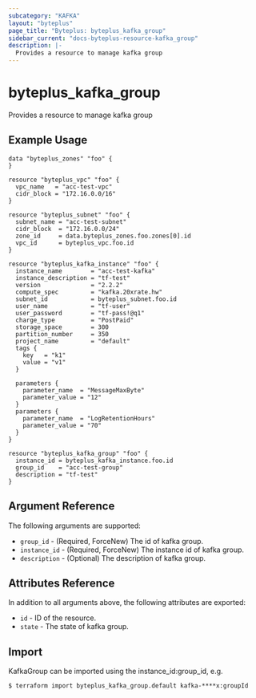 ```yaml
---
subcategory: "KAFKA"
layout: "byteplus"
page_title: "Byteplus: byteplus_kafka_group"
sidebar_current: "docs-byteplus-resource-kafka_group"
description: |-
  Provides a resource to manage kafka group
---
```

# byteplus_kafka_group
Provides a resource to manage kafka group
## Example Usage
```hcl
data "byteplus_zones" "foo" {
}

resource "byteplus_vpc" "foo" {
  vpc_name   = "acc-test-vpc"
  cidr_block = "172.16.0.0/16"
}

resource "byteplus_subnet" "foo" {
  subnet_name = "acc-test-subnet"
  cidr_block  = "172.16.0.0/24"
  zone_id     = data.byteplus_zones.foo.zones[0].id
  vpc_id      = byteplus_vpc.foo.id
}

resource "byteplus_kafka_instance" "foo" {
  instance_name        = "acc-test-kafka"
  instance_description = "tf-test"
  version              = "2.2.2"
  compute_spec         = "kafka.20xrate.hw"
  subnet_id            = byteplus_subnet.foo.id
  user_name            = "tf-user"
  user_password        = "tf-pass!@q1"
  charge_type          = "PostPaid"
  storage_space        = 300
  partition_number     = 350
  project_name         = "default"
  tags {
    key   = "k1"
    value = "v1"
  }

  parameters {
    parameter_name  = "MessageMaxByte"
    parameter_value = "12"
  }
  parameters {
    parameter_name  = "LogRetentionHours"
    parameter_value = "70"
  }
}

resource "byteplus_kafka_group" "foo" {
  instance_id = byteplus_kafka_instance.foo.id
  group_id    = "acc-test-group"
  description = "tf-test"
}
```
## Argument Reference
The following arguments are supported:
* `group_id` - (Required, ForceNew) The id of kafka group.
* `instance_id` - (Required, ForceNew) The instance id of kafka group.
* `description` - (Optional) The description of kafka group.

## Attributes Reference
In addition to all arguments above, the following attributes are exported:
* `id` - ID of the resource.
* `state` - The state of kafka group.


## Import
KafkaGroup can be imported using the instance_id:group_id, e.g.
```
$ terraform import byteplus_kafka_group.default kafka-****x:groupId
```

